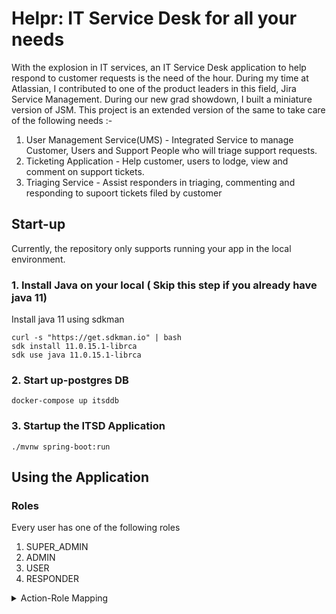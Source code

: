 # Helpr: IT Service Desk for all your needs

With the explosion in IT services, an IT Service Desk application to help respond to customer requests is the need of the hour. During my time at Atlassian, I contributed to one of the product leaders in this field, Jira Service Management. During our new grad showdown, I built a miniature version of JSM. This project is an extended version of the same to take care of the following needs :-
1. User Management Service(UMS) - Integrated Service to manage Customer, Users and Support People who will triage support requests.
2. Ticketing Application - Help customer, users to lodge, view and comment on support tickets. 
3. Triaging Service - Assist responders in triaging, commenting and responding to supoort tickets filed by customer

## Start-up
Currently, the repository only supports running your app in the local environment. 

### 1. Install Java on your local ( Skip this step if you already have java 11)
Install java 11 using sdkman

``` 
curl -s "https://get.sdkman.io" | bash
sdk install 11.0.15.1-librca
sdk use java 11.0.15.1-librca
```

### 2. Start up-postgres DB

```
docker-compose up itsddb
```

### 3. Startup the ITSD Application

```
./mvnw spring-boot:run  
```

## Using the Application

### Roles
Every user has one of the following roles
1. SUPER_ADMIN
2. ADMIN
3. USER
4. RESPONDER

<details> <summary>Action-Role Mapping</summary>

| Actions         | Roles                  |
|-----------------|------------------------|
| Create Request  | USER, ADMIN            |
| View Request    | USER, ADMIN, RESPONDER |
| Triage Request  | RESPONDER              |
| Create User     | CUSTOMER               |
| Create Customer | CUSTOMER               |
| Add Responder   | SUPER_ADMIN            |
| *All actions*   | SUPER_ADMIN            |

</details>




